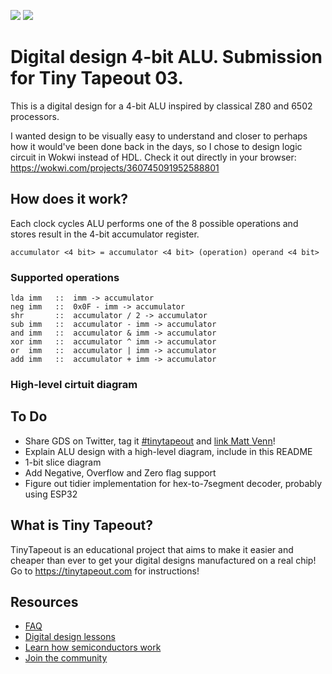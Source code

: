 ![](../../workflows/gds/badge.svg) ![](../../workflows/docs/badge.svg)

# Digital design 4-bit ALU. Submission for Tiny Tapeout 03.

This is a digital design for a 4-bit ALU inspired by classical Z80 and 6502 processors.

I wanted design to be visually easy to understand and closer to perhaps how it would've been done back in the days, so I chose to design logic circuit in Wokwi instead of HDL. Check it out directly in your browser: https://wokwi.com/projects/360745091952588801

## How does it work?

Each clock cycles ALU performs one of the 8 possible operations and stores result in the 4-bit accumulator register.
  ```
  accumulator <4 bit> = accumulator <4 bit> (operation) operand <4 bit>
  ```

### Supported operations
  ```
  lda imm   ::  imm -> accumulator
  neg imm   ::  0x0F - imm -> accumulator
  shr       ::  accumulator / 2 -> accumulator
  sub imm   ::  accumulator - imm -> accumulator
  and imm   ::  accumulator & imm -> accumulator
  xor imm   ::  accumulator ^ imm -> accumulator
  or  imm   ::  accumulator | imm -> accumulator
  add imm   ::  accumulator + imm -> accumulator
  ```
  
### High-level cirtuit diagram

## To Do
* Share GDS on Twitter, tag it [#tinytapeout](https://twitter.com/hashtag/tinytapeout?src=hashtag_click) and [link Matt Venn](https://twitter.com/matthewvenn)!
* Explain ALU design with a high-level diagram, include in this README
* 1-bit slice diagram
* Add Negative, Overflow and Zero flag support
* Figure out tidier implementation for hex-to-7segment decoder, probably using ESP32

## What is Tiny Tapeout?

TinyTapeout is an educational project that aims to make it easier and cheaper than ever to get your digital designs manufactured on a real chip!
Go to https://tinytapeout.com for instructions!

## Resources

* [FAQ](https://tinytapeout.com/faq/)
* [Digital design lessons](https://tinytapeout.com/digital_design/)
* [Learn how semiconductors work](https://tinytapeout.com/siliwiz/)
* [Join the community](https://discord.gg/rPK2nSjxy8)

